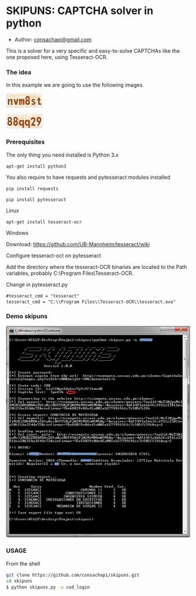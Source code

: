 # SKIPUNS: CAPTCHA solver in python

* Author: consachapi@gmail.com

This is a solver for a very specific and easy-to-solve CAPTCHAs like the one proposed here, using Tesseract-OCR.

### The idea
In this example we are going to use the following images.

![alt text](https://github.com/consachapi/skipuns/blob/master/test1.jpeg)

![alt text](https://github.com/consachapi/skipuns/blob/master/test2.jpeg)

### Prerequisites

The only thing you need installed is Python 3.x

```
apt-get install python3
```

You also require to have requests and pytesseract modules installed
```
pip install requests
```

```
pip install pytesseract
```

Linux

```
apt-get install tesseract-ocr
```

Windows

Download: https://github.com/UB-Mannheim/tesseract/wiki

Configure tesseract-oct on pytesseract

Add the directory where the tesseract-OCR binaries are located to the Path variables, probably C:\Program Files\Tesseract-OCR.

Change in pytesseract.py

```
#tesseract_cmd = "tesseract"
tesseract_cmd = "C:\\Program Files\\Tesseract-OCR\\tesseract.exe"
```


### Demo skipuns

![](https://github.com/consachapi/skipuns/blob/master/demo.JPG)


### USAGE 
From the shell

```bash
git clone https://github.com/consachapi/skipuns.git
cd skipuns
$ python skipuns.py -u cod_login   

```
